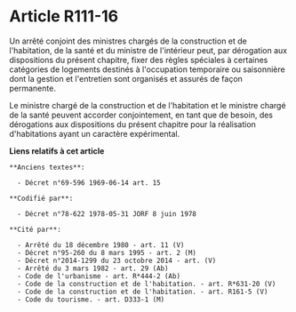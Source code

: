 # Article R111-16

Un arrêté conjoint des ministres chargés de la construction et de l'habitation, de la santé et du ministre de l'intérieur
peut, par dérogation aux dispositions du présent chapitre, fixer des règles spéciales à certaines catégories de logements
destinés à l'occupation temporaire ou saisonnière dont la gestion et l'entretien sont organisés et assurés de façon
permanente.

Le ministre chargé de la construction et de l'habitation et le ministre chargé de la santé peuvent accorder conjointement, en
tant que de besoin, des dérogations aux dispositions du présent chapitre pour la réalisation d'habitations ayant un caractère
expérimental.

**Liens relatifs à cet article**

	**Anciens textes**:

	  - Décret n°69-596 1969-06-14 art. 15

	**Codifié par**:

	  - Décret n°78-622 1978-05-31 JORF 8 juin 1978

	**Cité par**:

	  - Arrêté du 18 décembre 1980 - art. 11 (V)
	  - Décret n°95-260 du 8 mars 1995 - art. 2 (M)
	  - Décret n°2014-1299 du 23 octobre 2014 - art. (V)
	  - Arrêté du 3 mars 1982 - art. 29 (Ab)
	  - Code de l'urbanisme - art. R*444-2 (Ab)
	  - Code de la construction et de l'habitation. - art. R*631-20 (V)
	  - Code de la construction et de l'habitation. - art. R161-5 (V)
	  - Code du tourisme. - art. D333-1 (M)
